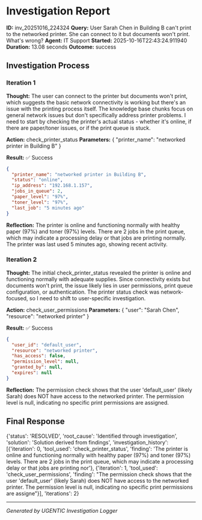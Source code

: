 # Investigation Report

**ID:** inv_20251016_224324
**Query:** User Sarah Chen in Building B can't print to the networked printer. She can connect to it but documents won't print. What's wrong?
**Agent:** IT Support
**Started:** 2025-10-16T22:43:24.911940
**Duration:** 13.08 seconds
**Outcome:** success

## Investigation Process

### Iteration 1

**Thought:** The user can connect to the printer but documents won't print, which suggests the basic network connectivity is working but there's an issue with the printing process itself. The knowledge base chunks focus on general network issues but don't specifically address printer problems. I need to start by checking the printer's actual status - whether it's online, if there are paper/toner issues, or if the print queue is stuck.

**Action:** check_printer_status
**Parameters:** {
  "printer_name": "networked printer in Building B"
}

**Result:** ✅ Success
```json
{
  "printer_name": "networked printer in Building B",
  "status": "online",
  "ip_address": "192.168.1.157",
  "jobs_in_queue": 2,
  "paper_level": "97%",
  "toner_level": "97%",
  "last_job": "5 minutes ago"
}
```

**Reflection:** The printer is online and functioning normally with healthy paper (97%) and toner (97%) levels. There are 2 jobs in the print queue, which may indicate a processing delay or that jobs are printing normally. The printer was last used 5 minutes ago, showing recent activity.

### Iteration 2

**Thought:** The initial check_printer_status revealed the printer is online and functioning normally with adequate supplies. Since connectivity exists but documents won't print, the issue likely lies in user permissions, print queue configuration, or authentication. The printer status check was network-focused, so I need to shift to user-specific investigation.

**Action:** check_user_permissions
**Parameters:** {
  "user": "Sarah Chen",
  "resource": "networked printer"
}

**Result:** ✅ Success
```json
{
  "user_id": "default_user",
  "resource": "networked printer",
  "has_access": false,
  "permission_level": null,
  "granted_by": null,
  "expires": null
}
```

**Reflection:** The permission check shows that the user 'default_user' (likely Sarah) does NOT have access to the networked printer. The permission level is null, indicating no specific print permissions are assigned.

## Final Response

{'status': 'RESOLVED', 'root_cause': 'Identified through investigation', 'solution': 'Solution derived from findings', 'investigation_history': [{'iteration': 0, 'tool_used': 'check_printer_status', 'finding': 'The printer is online and functioning normally with healthy paper (97%) and toner (97%) levels. There are 2 jobs in the print queue, which may indicate a processing delay or that jobs are printing nor'}, {'iteration': 1, 'tool_used': 'check_user_permissions', 'finding': "The permission check shows that the user 'default_user' (likely Sarah) does NOT have access to the networked printer. The permission level is null, indicating no specific print permissions are assigne"}], 'iterations': 2}

---
*Generated by UGENTIC Investigation Logger*
